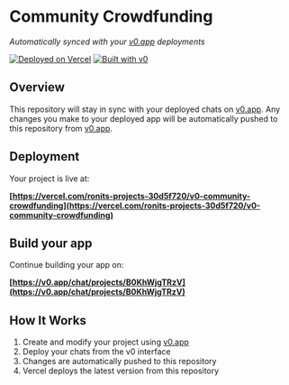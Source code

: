 # Community Crowdfunding

*Automatically synced with your [v0.app](https://v0.app) deployments*

[![Deployed on Vercel](https://img.shields.io/badge/Deployed%20on-Vercel-black?style=for-the-badge&logo=vercel)](https://vercel.com/ronits-projects-30d5f720/v0-community-crowdfunding)
[![Built with v0](https://img.shields.io/badge/Built%20with-v0.app-black?style=for-the-badge)](https://v0.app/chat/projects/B0KhWjgTRzV)

## Overview

This repository will stay in sync with your deployed chats on [v0.app](https://v0.app).
Any changes you make to your deployed app will be automatically pushed to this repository from [v0.app](https://v0.app).

## Deployment

Your project is live at:

**[https://vercel.com/ronits-projects-30d5f720/v0-community-crowdfunding](https://vercel.com/ronits-projects-30d5f720/v0-community-crowdfunding)**

## Build your app

Continue building your app on:

**[https://v0.app/chat/projects/B0KhWjgTRzV](https://v0.app/chat/projects/B0KhWjgTRzV)**

## How It Works

1. Create and modify your project using [v0.app](https://v0.app)
2. Deploy your chats from the v0 interface
3. Changes are automatically pushed to this repository
4. Vercel deploys the latest version from this repository